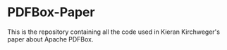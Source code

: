 # PDFBox-Paper
This is the repository containing all the code used in Kieran Kirchweger's paper about Apache PDFBox.